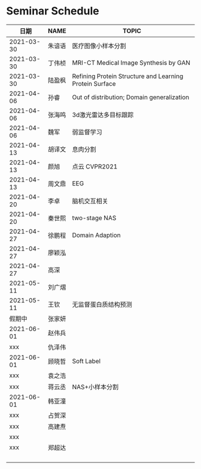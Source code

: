 #  Seminar  Schedule

| 日期       | NAME            | TOPIC  |
| ---------- | --------------- | ------ |
| 2021-03-30 | 朱谙语          | 医疗图像小样本分割 |
| 2021-03-30 | 丁伟桢          | MRI-CT Medical Image Synthesis by GAN |
| 2021-03-30 | 陆盈枫          | Refining Protein Structure and Learning Protein Surface |
| 2021-04-06 | 孙睿 | Out of distribution; Domain generalization |
| 2021-04-06 | 张海鸣 | 3d激光雷达多目标跟踪 |
| 2021-04-06 | 魏军   | 弱监督学习 |
| 2021-04-13 | 胡译文 | 息肉分割 |
| 2021-04-13 | 颜旭 | 点云 CVPR2021 |
| 2021-04-13 | 周文鼎 | EEG |
| 2021-04-20 | 李卓 | 脑机交互相关 |
| 2021-04-20 | 秦世熙 | two-stage NAS                                           |
| 2021-04-27 | 徐鹏程 | Domain Adaption |
| 2021-04-27 | 廖颖泓 | |
| 2021-04-27 | 高深 |                                                         |
| 2021-05-11 | 刘广熠 |  |
| 2021-05-11 | 王钦 | 无监督蛋白质结构预测 |
| 假期中 | 张家妍 | |
| 2021-06-01 | 赵伟兵 | |
| xxx | 仇泽伟 | |
| 2021-06-01 | 顾晓哲 | Soft Label                                              |
| xxx | 袁之浩 | |
| xxx | 蒋云丞 | NAS+小样本分割                                          |
| 2021-06-01 | 韩亚潼 | |
| xxx | 占贺深 | |
| xxx | 高建焘 | |
| xxx |        | |
| xxx | 郑超达 | |
| |        |  |
| |  | |
| |  | |
| |  | |







